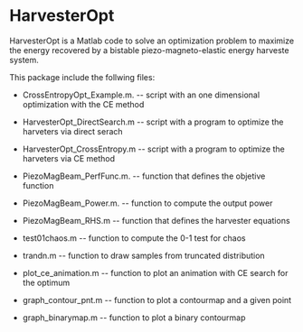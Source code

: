 # HarvesterOpt

HarvesterOpt is a Matlab code to solve an optimization problem to maximize the energy recovered by a bistable piezo-magneto-elastic energy harveste system.

This package include the follwing files:

* CrossEntropyOpt_Example.m.  -- script with an one dimensional optimization with the CE method

* HarvesterOpt_DirectSearch.m -- script with a program to optimize the harveters via direct serach

* HarvesterOpt_CrossEntropy.m -- script with a program to optimize the harveters via CE method

* PiezoMagBeam_PerfFunc.m.    -- function that defines the objetive function

* PiezoMagBeam_Power.m.       -- function to compute the output power

* PiezoMagBeam_RHS.m          -- function that defines the harvester equations

* test01chaos.m               -- function to compute the 0-1 test for chaos

* trandn.m                    -- function to draw samples from truncated distribution

* plot_ce_animation.m         -- function to plot an animation with CE search for the optimum

* graph_contour_pnt.m         -- function to plot a contourmap and a given point

* graph_binarymap.m           -- function to plot a binary contourmap


